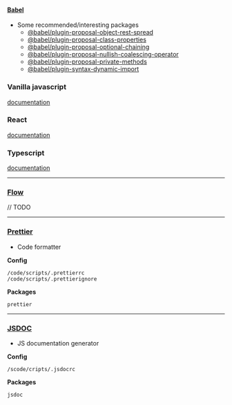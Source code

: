 #### [Babel](https://babeljs.io)
- Some recommended/interesting packages
    - [@babel/plugin-proposal-object-rest-spread](https://github.com/tc39/proposal-object-rest-spread)
    - [@babel/plugin-proposal-class-properties](https://babeljs.io/docs/en/babel-plugin-proposal-class-properties)
    - [@babel/plugin-proposal-optional-chaining](https://github.com/tc39/proposal-optional-chaining)
    - [@babel/plugin-proposal-nullish-coalescing-operator](https://github.com/tc39/proposal-nullish-coalescing)
    - [@babel/plugin-proposal-private-methods](https://github.com/tc39/proposal-private-methods)
    - [@babel/plugin-syntax-dynamic-import](https://babeljs.io/docs/en/next/babel-plugin-syntax-dynamic-import.html)

### Vanilla javascript
[documentation](./javascript/README.md)

### React
[documentation](./react/README.md)

### Typescript
[documentation](./typescript/README.md)

---
### [Flow](https://flow.org/)
// TODO

---
### [Prettier](https://prettier.io)
- Code formatter

**Config**

    /code/scripts/.prettierrc
    /code/scripts/.prettierignore

**Packages**

    prettier

---
### [JSDOC](https://jsdoc.app/)
- JS documentation generator

**Config**

    /scode/cripts/.jsdocrc

**Packages**

    jsdoc
